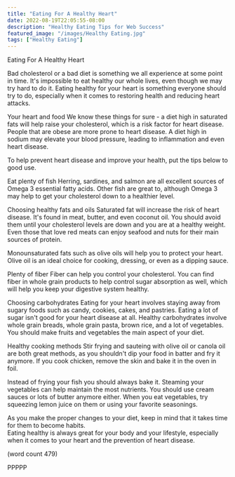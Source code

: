 ```yaml
---
title: "Eating For A Healthy Heart"
date: 2022-08-19T22:05:55-08:00
description: "Healthy Eating Tips for Web Success"
featured_image: "/images/Healthy Eating.jpg"
tags: ["Healthy Eating"]
---
```


Eating For A Healthy Heart

Bad cholesterol or a bad diet is something we all
experience at some point in time.  It's impossible
to eat healthy our whole lives, even though we may
try hard to do it.  Eating healthy for your heart
is something everyone should try to do, especially
when it comes to restoring health and reducing
heart attacks.

Your heart and food
We know these things for sure - a diet high in 
saturated fats will help raise your cholesterol, 
which is a risk factor for heart disease.  People
that are obese are more prone to heart disease.  A
diet high in sodium may elevate your blood pressure, 
leading to inflammation and even heart disease.

To help prevent heart disease and improve your health,
put the tips below to good use.

Eat plenty of fish
Herring, sardines, and salmon are all excellent sources
of Omega 3 essential fatty acids.  Other fish are great
to, although Omega 3 may help to get your cholesterol
down to a healthier level.

Choosing healthy fats and oils
Saturated fat will increase the risk of heart disease.
It's found in meat, butter, and even coconut oil.  You
should avoid them until your cholesterol levels are 
down and you are at a healthy weight.  Even those
that love red meats can enjoy seafood and nuts for
their main sources of protein.

Monounsaturated fats such as olive oils will help 
you to protect your heart.  Olive oil is an ideal 
choice for cooking, dressing, or even as a dipping
sauce.

Plenty of fiber
Fiber can help you control your cholesterol.  You 
can find fiber in whole grain products to help
control sugar absorption as well, which will help
you keep your digestive system healthy.

Choosing carbohydrates
Eating for your heart involves staying away from
sugary foods such as candy, cookies, cakes, and
pastries.  Eating a lot of sugar isn't good for 
your heart disease at all.  Healthy carbohydrates
involve whole grain breads, whole grain pasta, brown
rice, and a lot of vegetables.  You should make
fruits and vegetables the main aspect of your diet.

Healthy cooking methods
Stir frying and sauteing with olive oil or canola
oil are both great methods, as you shouldn't dip
your food in batter and fry it anymore.  If you
cook chicken, remove the skin and bake it in the
oven in foil.

Instead of frying your fish you should always bake
it.  Steaming your vegetables can help maintain the
most nutrients.  You should use cream sauces or lots
of butter anymore either.  When you eat vegetables, 
try squeezing lemon juice on them or using your 
favorite seasonings.

As you make the proper changes to your diet, keep in
mind that it takes time for them to become habits.  
Eating healthy is always great for your body and your
lifestyle, especially when it comes to your heart and
the prevention of heart disease.

(word count 479)

PPPPP
